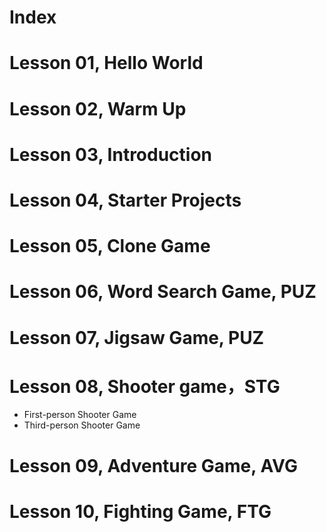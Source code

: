 # Index

# Lesson 01, Hello World

# Lesson 02, Warm Up

# Lesson 03, Introduction

# Lesson 04, Starter Projects

# Lesson 05, Clone Game

# Lesson 06, Word Search Game, PUZ

# Lesson 07, Jigsaw Game, PUZ

# Lesson 08, Shooter game，STG

+ First-person Shooter Game
+ Third-person Shooter Game

# Lesson 09, Adventure Game, AVG

# Lesson 10, Fighting Game, FTG
